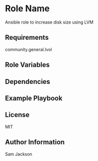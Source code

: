 Role Name
=========

Ansible role to increase disk size using LVM

Requirements
------------

community.general.lvol

Role Variables
--------------


Dependencies
------------


Example Playbook
----------------


License
-------

MIT

Author Information
------------------

Sam Jackson
